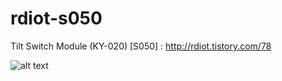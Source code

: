 # rdiot-s050
Tilt Switch Module (KY-020) [S050] : http://rdiot.tistory.com/78

![alt text](http://cfile4.uf.tistory.com/image/235DCE3757D147A80E814E)
